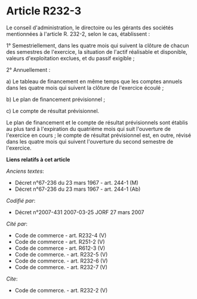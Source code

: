 # Article R232-3

Le conseil d'administration, le directoire ou les gérants des sociétés mentionnées à l'article R. 232-2, selon le cas,
établissent :

1° Semestriellement, dans les quatre mois qui suivent la clôture de chacun des semestres de l'exercice, la situation de
l'actif réalisable et disponible, valeurs d'exploitation exclues, et du passif exigible ;

2° Annuellement :

a) Le tableau de financement en même temps que les comptes annuels dans les quatre mois qui suivent la clôture de l'exercice
écoulé ;

b) Le plan de financement prévisionnel ;

c) Le compte de résultat prévisionnel.

Le plan de financement et le compte de résultat prévisionnels sont établis au plus tard à l'expiration du quatrième mois qui
suit l'ouverture de l'exercice en cours ; le compte de résultat prévisionnel est, en outre, révisé dans les quatre mois qui
suivent l'ouverture du second semestre de l'exercice.

**Liens relatifs à cet article**

_Anciens textes_:

  - Décret n°67-236 du 23 mars 1967 - art. 244-1 (M)
  - Décret n°67-236 du 23 mars 1967 - art. 244-1 (Ab)

_Codifié par_:

  - Décret n°2007-431 2007-03-25 JORF 27 mars 2007

_Cité par_:

  - Code de commerce - art. R232-4 (V)
  - Code de commerce - art. R251-2 (V)
  - Code de commerce - art. R612-3 (V)
  - Code de commerce. - art. R232-5 (V)
  - Code de commerce. - art. R232-6 (V)
  - Code de commerce. - art. R232-7 (V)

_Cite_:

  - Code de commerce. - art. R232-2 (V)

